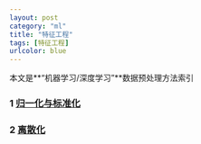 ```yaml
---
layout: post
category: "ml"
title: "特征工程"
tags: [特征工程]
urlcolor: blue
---
```


本文是**“机器学习/深度学习”**数据预处理方法索引

### 1 [归一化与标准化](https://leo4678.github.io/posts/ml-normalization-standardization.html)

### 2 [离散化](https://leo4678.github.io/posts/ml-feature-engineering-discretization.html)


